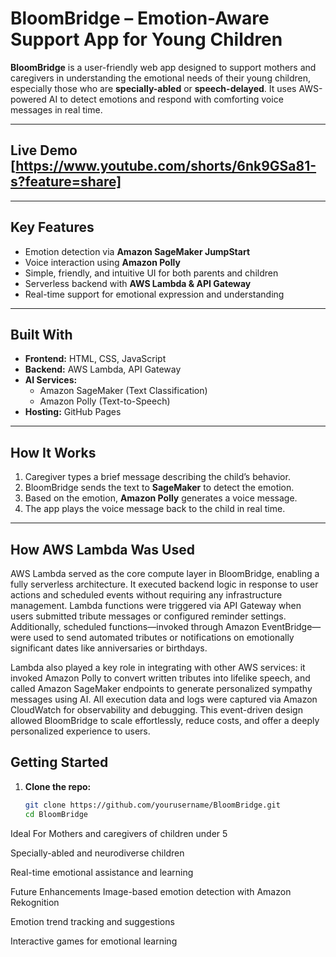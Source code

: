 # BloomBridge – Emotion-Aware Support App for Young Children

**BloomBridge** is a user-friendly web app designed to support mothers and caregivers in understanding the emotional needs of their young children, especially those who are **specially-abled** or **speech-delayed**. It uses AWS-powered AI to detect emotions and respond with comforting voice messages in real time.

---

## Live Demo [https://www.youtube.com/shorts/6nk9GSa81-s?feature=share]

---

## Key Features

- Emotion detection via **Amazon SageMaker JumpStart**
- Voice interaction using **Amazon Polly**
- Simple, friendly, and intuitive UI for both parents and children
- Serverless backend with **AWS Lambda & API Gateway**
- Real-time support for emotional expression and understanding

---

## Built With

- **Frontend:** HTML, CSS, JavaScript
- **Backend:** AWS Lambda, API Gateway
- **AI Services:**
  - Amazon SageMaker (Text Classification)
  - Amazon Polly (Text-to-Speech)
- **Hosting:** GitHub Pages

---

## How It Works

1. Caregiver types a brief message describing the child’s behavior.
2. BloomBridge sends the text to **SageMaker** to detect the emotion.
3. Based on the emotion, **Amazon Polly** generates a voice message.
4. The app plays the voice message back to the child in real time.

---

## How AWS Lambda Was Used

AWS Lambda served as the core compute layer in BloomBridge, enabling a fully serverless architecture. It executed backend logic in response to user actions and scheduled events without requiring any infrastructure management. Lambda functions were triggered via API Gateway when users submitted tribute messages or configured reminder settings. Additionally, scheduled functions—invoked through Amazon EventBridge—were used to send automated tributes or notifications on emotionally significant dates like anniversaries or birthdays.

Lambda also played a key role in integrating with other AWS services: it invoked Amazon Polly to convert written tributes into lifelike speech, and called Amazon SageMaker endpoints to generate personalized sympathy messages using AI. All execution data and logs were captured via Amazon CloudWatch for observability and debugging. This event-driven design allowed BloomBridge to scale effortlessly, reduce costs, and offer a deeply personalized experience to users.

## Getting Started

1. **Clone the repo:**
   ```bash
   git clone https://github.com/yourusername/BloomBridge.git
   cd BloomBridge


Ideal For
Mothers and caregivers of children under 5

Specially-abled and neurodiverse children

Real-time emotional assistance and learning

Future Enhancements
Image-based emotion detection with Amazon Rekognition

Emotion trend tracking and suggestions

Interactive games for emotional learning
